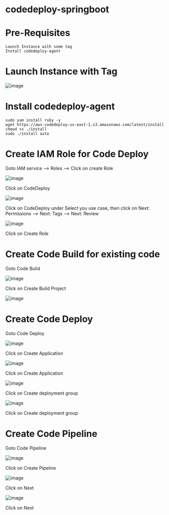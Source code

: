 # codedeploy-springboot

# Pre-Requisites
    Launch Instance with some tag
    Install codedeploy-agent
# Launch Instance with Tag   
  ![image](https://user-images.githubusercontent.com/58024415/110238397-6ce15d80-7f67-11eb-8252-f66ea1abafb8.png)
# Install codedeploy-agent
    sudo yum install ruby -y
    wget https://aws-codedeploy-us-east-1.s3.amazonaws.com/latest/install
    chmod +x ./install
    sudo ./install auto
# Create IAM Role for Code Deploy
  Goto IAM service  -->  Roles  --> Click on create Role

  ![image](https://user-images.githubusercontent.com/58024415/110237776-d0698c00-7f63-11eb-9ffc-b258b2c11700.png)

  Click on CodeDeploy
  
  ![image](https://user-images.githubusercontent.com/58024415/110237814-0f97dd00-7f64-11eb-883e-e6a4f10d9773.png)
 
  Click on CodeDeploy under Select you use case, then click on Next: Permissions --> Next: Tags  --> Next: Review
  
  ![image](https://user-images.githubusercontent.com/58024415/110237882-761cfb00-7f64-11eb-9c3e-02fcfbe64541.png)

  Click on Create Role
# Create Code Build for existing code
  Goto Code Build
  
  ![image](https://user-images.githubusercontent.com/58024415/110230955-aa7bc180-7f3a-11eb-9877-61cda3283238.png)
  
  Click on Create Build Project
  
  ![image](https://user-images.githubusercontent.com/58024415/110231256-a355b300-7f3c-11eb-98cd-25f4ed904b2d.png)
# Create Code Deploy
  Goto Code Deploy
  
  ![image](https://user-images.githubusercontent.com/58024415/110238099-9bf6cf80-7f65-11eb-94f3-e7d9f7fec297.png)

  Click on Create Application
  
  ![image](https://user-images.githubusercontent.com/58024415/110238115-b7fa7100-7f65-11eb-9e18-0bf4a1aeb4a2.png)
  
  Click on Create Application
  
  ![image](https://user-images.githubusercontent.com/58024415/110238270-c301d100-7f66-11eb-8ff9-a08e0042f080.png)

  Click on Create deployment group
  
  ![image](https://user-images.githubusercontent.com/58024415/110238632-baaa9580-7f68-11eb-805e-fe92d10e38e0.png)

  Click on Create deployment group
  
# Create Code Pipeline
  Goto Code Pipeline
  
  ![image](https://user-images.githubusercontent.com/58024415/110238703-19700f00-7f69-11eb-90a6-d349ff35f5d7.png)

  Click on Create Pipeline
  
  ![image](https://user-images.githubusercontent.com/58024415/110238746-46bcbd00-7f69-11eb-9de6-a18db092878b.png)

  Click on Next
  
  ![image](https://user-images.githubusercontent.com/58024415/110238785-8683a480-7f69-11eb-9327-52820c7ec436.png)

  Click on Next
  
  
